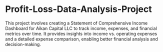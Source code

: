 # Profit-Loss-Data-Analysis-Project
This project involves creating a Statement of Comprehensive Income Dashboard for Aikan Capital LLC to track income, expenses, and financial metrics over time. It provides insights into income vs. operating expenses and a detailed expense comparison, enabling better financial analysis and decision-making.
